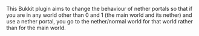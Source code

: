 This Bukkit plugin aims to change the behaviour of nether portals so that if you are in any world other than 0 and 1 (the main world and its nether) and use a nether portal, you go to the nether/normal world for that world rather than for the main world.